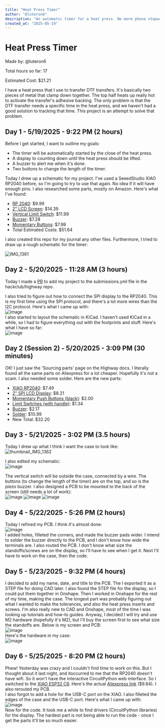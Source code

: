 ```yaml
---
title: "Heat Press Timer"
author: "@luteron6"
description: "An automatic timer for a heat press. No more phone stopwatches!"
created_at: "2025-05-19"
---
```


# Heat Press Timer
Made by: @luteron6

Total hours so far: 17

Estimated Cost: $21.21

I have a heat press that I use to transfer DTF transfers. It's basically two pieces of metal that clamp down together. The top half heats up really hot to activate the transfer's adhesive backing. The only problem is that the DTF transfer needs a specific time in the heat press, and we haven't had a good solution to tracking that time. This project is an attempt to solve that problem.

## Day 1 - 5/19/2025 - 9:22 PM (2 hours)
Before I get started, I want to outline my goals:
* The timer will be automatically started by the close of the heat press.
* A display to counting down until the heat press should be lifted.
* A buzzer to alert me when it's done.
* Two buttons to change the length of the timer.

Today I drew up a schematic for my project. I've used a SeeedStudio XIAO RP2040 before, so I'm going to try to use that again. No idea if it will have enough pins.
I also researched some parts, mostly on Amazon. Here's what I've found:
* [RP 2040](https://www.amazon.com/Microcontroller-Dual-Core-MicroPython-CircuitPython-Interfaces/dp/B09NNVNW7M/): $9.99
* [2" LCD Screen](https://www.amazon.com/2inch-IPS-LCD-Display-Module/dp/B082GFTZQD/): $14.39
* [Vertical Limit Switch](https://www.amazon.com/HUAREW-Vertical-Mechanical-3018-PROVer-3018-MX3/dp/B0B38X86NY/): $11.99
* [Buzzer](https://www.amazon.com/Gikfun-Terminals-Passive-Electronic-Arduino/dp/B01GJLE5BS/): $7.28
* [Momentary Buttons](https://www.amazon.com/Gebildet-250VAC-Prewired-Momentary-Railway/dp/B083JWJPW5/): $7.99
* Total Estimated Costs: $51.64

I also created this repo for my journal any other files. Furthermore, I tried to draw up a rough schematic for the timer:

![IMG_1361](https://github.com/user-attachments/assets/3e9e7e71-966d-4c20-bfd8-45f18f30369a)

## Day 2 - 5/20/2025 - 11:28 AM (3 hours)
Today I made a [PR](https://github.com/hackclub/highway/pull/58) to add my project to the submissions.yml file in the hackclub/highway repo.

I also tried to figure out how to connect the SPI display to the RP2040. This is my first time using the SPI protocol, and there's a lot more wires than the I2C protocol. Here's what I came up with:<br>
![image](https://github.com/user-attachments/assets/2ae45ea8-3d49-4e6d-8690-1fb5ca3949ab)<br>
I also started to layout the schematic in KiCad. I haven't used KiCad in a while, so I had to figure everything out with the footprints and stuff. Here's what I have so far:<br>
![image](https://github.com/user-attachments/assets/ccf1a4c1-99e8-469f-b21d-9d446d653918)<br>

## Day 2 (Session 2) - 5/20/2025 - 3:09 PM (30 minutes)
OK! I just saw the 'Sourcing parts' page on the Highway docs. I literally found all the same parts on Aliexpress for a lot cheaper. Hopefully it's not a scam. I also needed some solder. Here are the new parts:
* [XIAO RP2040](https://www.aliexpress.us/item/3256807240972277.html): $7.49
* [2" SPI LCD Display](https://www.aliexpress.us/item/3256808536058388.html): $8.21
* [Momentary Push Buttons (black)](https://www.aliexpress.us/item/3256804444014370.html): $2.00
* [Limit Switches (with handle)](https://www.aliexpress.us/item/3256805965729300.html): $1.34
* [Buzzer](https://www.aliexpress.us/item/3256802480381355.html): $2.17
* [Solder](https://pyrodrone.com/products/tbs-solder-spool-100g): $10.99
* New Total: $32.20<br>

## Day 3 - 5/21/2025 - 3:02 PM (3.5 hours)
Today I drew up what I think I want the case to look like:<br>
![thumbnail_IMG_1362](https://github.com/user-attachments/assets/004920bf-8ca2-43e1-9d23-5c76fc7cca23)

I also edited my schematic:<br>
![image](https://github.com/user-attachments/assets/70ed2b3e-688f-4fcc-a066-e17ae1155573)


The vertical switch will be outside the case, connected by a wire. The buttons (to change the length of the timer) are on the top, and so is the piezo buzzer.
I also designed a PCB to be mounted to the back of the screen (still needs a lot of work):<br>
![image](https://github.com/user-attachments/assets/12387b42-46d8-4c92-80f0-1bd4aad6bb94)
![image](https://github.com/user-attachments/assets/fbbf3db4-44bf-45d0-8282-09dd9364c08a)
![image](https://github.com/user-attachments/assets/cdd44746-a6df-4215-b856-0e70713a5d28)

## Day 4 - 5/22/2025 - 5:26 PM (2 hours)
Today I refined my PCB. I think it's almost done:<br>
![image](https://github.com/user-attachments/assets/131b3771-1e11-4726-b0ad-1615dd544e08)<br>
I added holes, filleted the corners, and made the buzzer pads wider. I intend to solder the buzzer directly to the PCB, and I don't know how wide the terminals are. I also routed the PCB. I don't know what size the standoffs/screws are on the display, so I'll have to see when I get it. Next I'll have to work on the case, then the code.

## Day 5 - 5/23/2025 - 9:32 PM (4 hours)
I decided to add my name, date, and title to the PCB. The I exported it as a STEP file for doing CAD later. I also found the STEP file for the display, so I could put them together in Onshape. Then I worked in Onshape for the rest of my time, making the case. The longest part was probably figuring out what I wanted to make the tolerances, and also the heat press inserts and screws. I'm also really new to CAD and Onshape, most of the time I was looking up tutorials and how-to guides. Anyway, I decided I will try and use M2 hardware (hopefully it's M2), but I'll buy the screen first to see what size the standoffs are. Below is my screen and PCB:<br>
![image](https://github.com/user-attachments/assets/ec5b5d21-2e94-4f5d-9dbc-c39e19df613e)<br>
Here's the hardware in my case:<br>
![image](https://github.com/user-attachments/assets/e05f6ad6-a91b-4e2d-86a2-72f3ccc4f0b3)<br>

## Day 6 - 5/25/2025 - 8:20 PM (2 hours)
Phew! Yesterday was crazy and I couldn't find time to work on this. But I thought about it last night, and itoccurred to me that the RP2040 doesn't have wifi. So it won't have the interactive CircuitPython web interface. So I switched to the [XIAO ESP32 C6](https://www.seeedstudio.com/Seeed-Studio-XIAO-ESP32C6-p-5884.html). Here's the actual [Aliexpress link](https://www.aliexpress.us/item/3256807240718259.html) ($9.84). I also rerouted my PCB.<br>
I also forgot to add a hole for the USB-C port on the XIAO. I also filleted the edges of the case and the USB-C port. Here's what I came up with:<br>
![image](https://github.com/user-attachments/assets/02460e06-6ae9-4ded-b915-c488f37f3452)<br>
Now for the code. It took me a while to find drivers (CircuitPython libraries) for the display. The hardest part is not being able to run the code - once I get the parts it'll be so much easier.

